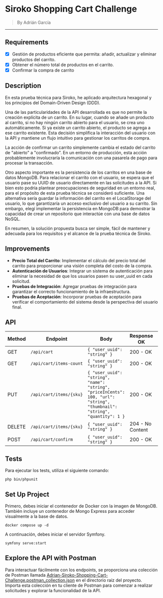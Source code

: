 # Siroko Shopping Cart Challenge
> By Adrián García
---

## Requirements

- [x] Gestión de productos eficiente que permita: añadir, actualizar y eliminar productos del carrito.
- [x] Obtener el número total de productos en el carrito.
- [x] Confirmar la compra de carrito

## Description

En esta prueba técnica para Siroko, he aplicado arquitectura hexagonal y los principios del Domain-Driven Design (DDD).

Una de las particularidades de la API desarrollada es que no permite la creación explícita de un carrito. En su lugar, cuando se añade un producto al carrito, si no hay ningún carrito abierto para el usuario, se crea uno automáticamente. Si ya existe un carrito abierto, el producto se agrega a ese carrito existente. Esta decisión simplifica la interacción del usuario con la API y mantiene un flujo intuitivo para gestionar los carritos de compra.

La acción de confirmar un carrito simplemente cambia el estado del carrito de "abierto" a "confirmado". En un entorno de producción, esta acción probablemente involucraría la comunicación con una pasarela de pago para procesar la transacción.

Otro aspecto importante es la persistencia de los carritos en una base de datos MongoDB. Para relacionar el carrito con el usuario, se espera que el usuario pase su UUID de usuario directamente en las solicitudes a la API. Si bien esto podría plantear preocupaciones de seguridad en un entorno real, para el propósito de esta prueba técnica se consideró suficiente. Una alternativa sería guardar la información del carrito en el LocalStorage del usuario, lo que garantizaría un acceso exclusivo del usuario a su carrito. Sin embargo, elegí implementar la persistencia en MongoDB para demostrar la capacidad de crear un repositorio que interactúe con una base de datos NoSQL.

En resumen, la solución propuesta busca ser simple, fácil de mantener y adecuada para los requisitos y el alcance de la prueba técnica de Siroko.

## Improvements
- **Precio Total del Carrito**: Implementar el cálculo del precio total del carrito para proporcionar una visión completa del costo de la compra.
- **Autenticación de Usuarios**: Integrar un sistema de autenticación para eliminar la necesidad de que los usuarios pasen su user_uuid en cada solicitud.
- **Pruebas de Integración**: Agregar pruebas de integración para garantizar el correcto funcionamiento de la infraestructura.
- **Pruebas de Aceptación**: Incorporar pruebas de aceptación para verificar el comportamiento del sistema desde la perspectiva del usuario final.

## API

| Method | Endpoint                | Body                            | Response OK      | Response KO     |
|--------|-------------------------|---------------------------------|------------------|-----------------|
| GET    | `/api/cart`             | `{ "user_uuid": "string" }`     | 200 - OK         | 500             |
| GET    | `/api/cart/items-count` | `{ "user_uuid": "string" }`     | 200 - OK         | 500             |
| PUT    | `/api/cart/items/{sku}` | `{ "user_uuid": "string", "name": "string", "priceInCents": 100, "url": "string", "thumbnail": "string", "quantity": 1 }` | 200 - OK        | 400, 404, 500   |
| DELETE | `/api/cart/items/{sku}` | `{ "user_uuid": "string" }`     | 204 - No Content | 404, 500        |
| POST   | `/api/cart/confirm`     | `{ "user_uuid": "string" }`     | 200 - OK         | 500             |


## Tests
Para ejecutar los tests, utiliza el siguiente comando:
```
php bin/phpunit
```

## Set Up Project
Primero, debes iniciar el contenedor de Docker con la imagen de MongoDB. También incluye un contenedor de Mongo Express para acceder visualmente a la base de datos.
```
docker compose up -d
```

A continuación, debes iniciar el servidor Symfony.
```
symfony serve:start
```

## Explore the API with Postman
Para interactuar fácilmente con los endpoints, se proporciona una colección de Postman llamada [Adrian-Siroko-Shopping-Cart-Challenge.postman_collection.json](./Adrian-Siroko-Shopping-Cart-Challenge.postman_collection.json) en el directorio raíz del proyecto. Importa esta colección en tu cliente de Postman para comenzar a realizar solicitudes y explorar la funcionalidad de la API.